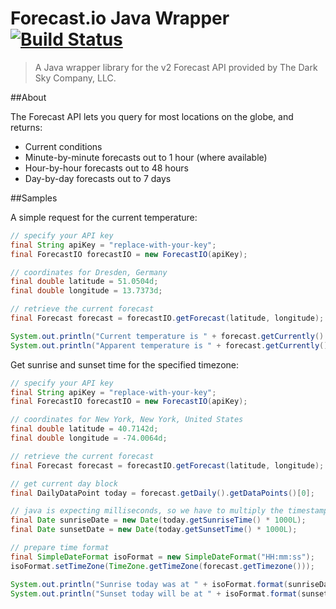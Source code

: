 Forecast.io Java Wrapper [![Build Status](https://travis-ci.org/MartinSeeler/forecast-io-wrapper.png?branch=master)](https://travis-ci.org/MartinSeeler/forecast-io-wrapper)
===================

> A Java wrapper library for the v2 Forecast API provided by The Dark Sky Company, LLC.

##About

The Forecast API lets you query for most locations on the globe, and returns:

- Current conditions
- Minute-by-minute forecasts out to 1 hour (where available)
- Hour-by-hour forecasts out to 48 hours
- Day-by-day forecasts out to 7 days

##Samples

A simple request for the current temperature:
```java
// specify your API key
final String apiKey = "replace-with-your-key";
final ForecastIO forecastIO = new ForecastIO(apiKey);

// coordinates for Dresden, Germany
final double latitude = 51.0504d;
final double longitude = 13.7373d;

// retrieve the current forecast
final Forecast forecast = forecastIO.getForecast(latitude, longitude);

System.out.println("Current temperature is " + forecast.getCurrently().getTemperature());
System.out.println("Apparent temperature is " + forecast.getCurrently().getApparentTemperature());
```

Get sunrise and sunset time for the specified timezone:
```java
// specify your API key
final String apiKey = "replace-with-your-key";
final ForecastIO forecastIO = new ForecastIO(apiKey);

// coordinates for New York, New York, United States
final double latitude = 40.7142d;
final double longitude = -74.0064d;

// retrieve the current forecast
final Forecast forecast = forecastIO.getForecast(latitude, longitude);

// get current day block
final DailyDataPoint today = forecast.getDaily().getDataPoints()[0];

// java is expecting milliseconds, so we have to multiply the timestamp with 1.000
final Date sunriseDate = new Date(today.getSunriseTime() * 1000L);
final Date sunsetDate = new Date(today.getSunsetTime() * 1000L);

// prepare time format
final SimpleDateFormat isoFormat = new SimpleDateFormat("HH:mm:ss");
isoFormat.setTimeZone(TimeZone.getTimeZone(forecast.getTimezone()));

System.out.println("Sunrise today was at " + isoFormat.format(sunriseDate));
System.out.println("Sunset today will be at " + isoFormat.format(sunsetDate));
```
